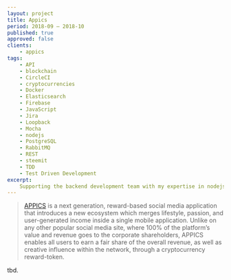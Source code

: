 ```yaml
---
layout: project
title: Appics
period: 2018-09 – 2018-10
published: true
approved: false
clients:
    - appics
tags:
    - API
    - blockchain
    - CircleCI
    - cryptocurrencies
    - Docker
    - Elasticsearch
    - Firebase
    - JavaScript
    - Jira
    - Loopback
    - Mocha
    - nodejs
    - PostgreSQL
    - RabbitMQ
    - REST
    - steemit
    - TDD
    - Test Driven Development
excerpt:
    Supporting the backend development team with my expertise in nodejs and REST-API development.
---
```

> [APPICS](https://appics.com/) is a next generation, reward-based social media application that introduces a new ecosystem which merges lifestyle, passion, and user-generated income inside a single mobile application. Unlike on any other popular social media site, where 100% of the platform’s value and revenue goes to the corporate shareholders, APPICS enables all users to earn a fair share of the overall revenue, as well as creative influence within the network, through a cryptocurrency reward-token.

tbd.

